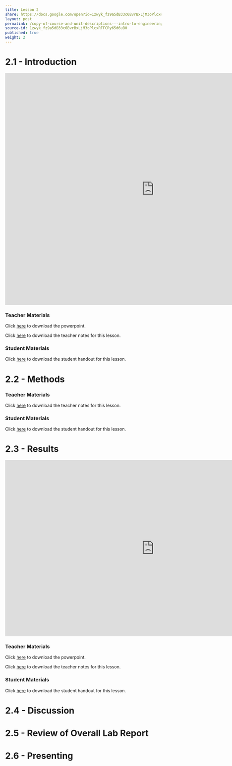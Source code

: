 ```yaml
---
title: Lesson 2
share: https://docs.google.com/open?id=1zwyk_fz9a5dB33c6BvrBxLjM3oPlcxRFFCRy65d6uB0
layout: post
permalink: /copy-of-course-and-unit-descriptions---intro-to-engineering-de-only-copy/
source-id: 1zwyk_fz9a5dB33c6BvrBxLjM3oPlcxRFFCRy65d6uB0
published: true
weight: 2
---
```


# 2.1 - Introduction

<iframe src="https://docs.google.com/presentation/d/e/2PACX-1vRHXtxotd0pv6Uu6ubPTZVwflEZo4OSk4a5Yb1gFZ2wkOafKJkj2rs19IOIDmoizkRJBfvCpPlsFDMx/embed?start=true&loop=false&delayms=3000" frameborder="0" width="960" height="749" allowfullscreen="true" mozallowfullscreen="true" webkitallowfullscreen="true"></iframe> 

### Teacher Materials

Click <a href="https://docs.google.com/presentation/d/1hegRDD9V1cM6jeLYw1Cu8CN7k3qsZFW9xBV0d5W4ahg/edit?usp=sharing" target="_blank">here</a> to download the powerpoint.

Click <a href="https://docs.google.com/document/d/1JDzibzWQOQPqxIRoi6xrWCQVPLipZX4r6IAUPRVhXck/edit?usp=sharing" target="_blank">here</a> to download the teacher notes for this lesson.

### Student Materials

Click <a href="https://docs.google.com/document/d/1xV9GJSrIceRkYg0iTlQMaL1FABqJQPPgezmldvS99zM/edit?usp=sharing" target="_blank">here</a> to download the student handout for this lesson.

# 2.2 - Methods

### Teacher Materials

Click <a href="https://docs.google.com/document/d/1H68-Ns7MwORJoHFxz21z_B6NxgWuRxen3DlCcFss3kQ/edit?usp=sharing" target="_blank">here</a> to download the teacher notes for this lesson.

### Student Materials

Click <a href="https://docs.google.com/document/d/1aWAFqFGsk8l71ErdDJtwjzbe52pNG_pg5HBzKyNOXi4/edit?usp=sharing" target="_blank">here</a> to download the student handout for this lesson.

# 2.3 - Results

<iframe src="https://docs.google.com/presentation/d/e/2PACX-1vQunLa2TlyN2sv2tBj8DX76naR_tkXbX1tz0fsvZZqsbA7oxWQbfYK7Xw6P06ulc0L3ptiXQEHK087c/embed?start=false&loop=false&delayms=3000" frameborder="0" width="960" height="569" allowfullscreen="true" mozallowfullscreen="true" webkitallowfullscreen="true"></iframe>

### Teacher Materials

Click <a href="https://docs.google.com/presentation/d/1Uk-dtE2urHemWIBtAiLcvVeyCXg_TpR7hjP3K8omr7M/edit?usp=sharing" target="_blank">here</a> to download the powerpoint.

Click <a href="https://docs.google.com/document/d/1FqR2eCUKoJv5YilsSnlYLOtL-4Nu8jf7YDJVJO-57f0/edit?usp=sharing" target="_blank">here</a> to download the teacher notes for this lesson.

### Student Materials

Click <a href="https://docs.google.com/document/d/1GLf0CPdM0WCZE1I3CDfH1xYYcm1bCyFugUEJhh3Z9XY/edit?usp=sharing" target="_blank">here</a> to download the student handout for this lesson.

# 2.4 - Discussion

# 2.5 - Review of Overall Lab Report

# 2.6 - Presenting
